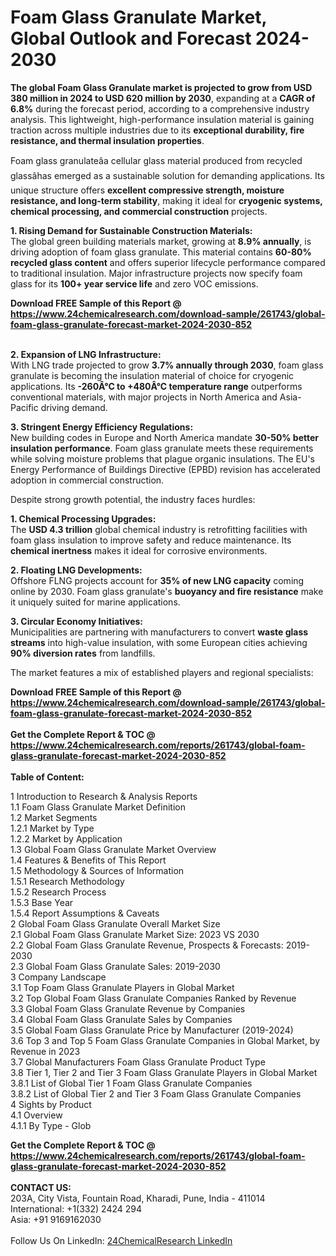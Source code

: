 <h1>Foam Glass Granulate Market, Global Outlook and Forecast 2024-2030</h1><p><strong>The global Foam Glass Granulate market is projected to grow from USD 380 million in 2024 to USD 620 million by 2030</strong>, expanding at a <strong>CAGR of 6.8%</strong> during the forecast period, according to a comprehensive industry analysis. This lightweight, high-performance insulation material is gaining traction across multiple industries due to its <strong>exceptional durability, fire resistance, and thermal insulation properties</strong>.</p><p>Foam glass granulateâa cellular glass material produced from recycled glassâhas emerged as a sustainable solution for demanding applications. Its unique structure offers <strong>excellent compressive strength, moisture resistance, and long-term stability</strong>, making it ideal for <strong>cryogenic systems, chemical processing, and commercial construction</strong> projects.</p><p><strong>1. Rising Demand for Sustainable Construction Materials:</strong><br>
The global green building materials market, growing at <strong>8.9% annually</strong>, is driving adoption of foam glass granulate. This material contains <strong>60-80% recycled glass content</strong> and offers superior lifecycle performance compared to traditional insulation. Major infrastructure projects now specify foam glass for its <strong>100+ year service life</strong> and zero VOC emissions.</p><div><b>Download FREE Sample of this Report @ 
            <a href="https://www.24chemicalresearch.com/download-sample/261743/global-foam-glass-granulate-forecast-market-2024-2030-852">
            https://www.24chemicalresearch.com/download-sample/261743/global-foam-glass-granulate-forecast-market-2024-2030-852</a></b></div><br><p><strong>2. Expansion of LNG Infrastructure:</strong><br>
With LNG trade projected to grow <strong>3.7% annually through 2030</strong>, foam glass granulate is becoming the insulation material of choice for cryogenic applications. Its <strong>-260Â°C to +480Â°C temperature range</strong> outperforms conventional materials, with major projects in North America and Asia-Pacific driving demand.</p><p><strong>3. Stringent Energy Efficiency Regulations:</strong><br>
New building codes in Europe and North America mandate <strong>30-50% better insulation performance</strong>. Foam glass granulate meets these requirements while solving moisture problems that plague organic insulations. The EU's Energy Performance of Buildings Directive (EPBD) revision has accelerated adoption in commercial construction.</p><p>Despite strong growth potential, the industry faces hurdles:</p><p><strong>1. Chemical Processing Upgrades:</strong><br>
The <strong>USD 4.3 trillion</strong> global chemical industry is retrofitting facilities with foam glass insulation to improve safety and reduce maintenance. Its <strong>chemical inertness</strong> makes it ideal for corrosive environments.</p><p><strong>2. Floating LNG Developments:</strong><br>
Offshore FLNG projects account for <strong>35% of new LNG capacity</strong> coming online by 2030. Foam glass granulate's <strong>buoyancy and fire resistance</strong> make it uniquely suited for marine applications.</p><p><strong>3. Circular Economy Initiatives:</strong><br>
Municipalities are partnering with manufacturers to convert <strong>waste glass streams</strong> into high-value insulation, with some European cities achieving <strong>90% diversion rates</strong> from landfills.</p><p>The market features a mix of established players and regional specialists:</p><div><b>Download FREE Sample of this Report @ 
            <a href="https://www.24chemicalresearch.com/download-sample/261743/global-foam-glass-granulate-forecast-market-2024-2030-852">
            https://www.24chemicalresearch.com/download-sample/261743/global-foam-glass-granulate-forecast-market-2024-2030-852</a></b></div><br><div><b>Get the Complete Report & TOC @ 
            <a href="https://www.24chemicalresearch.com/reports/261743/global-foam-glass-granulate-forecast-market-2024-2030-852">
            https://www.24chemicalresearch.com/reports/261743/global-foam-glass-granulate-forecast-market-2024-2030-852</a></b></div><br>
            <b>Table of Content:</b><p>1 Introduction to Research & Analysis Reports<br />
    1.1 Foam Glass Granulate Market Definition<br />
    1.2 Market Segments<br />
        1.2.1 Market by Type<br />
        1.2.2 Market by Application<br />
    1.3 Global Foam Glass Granulate Market Overview<br />
    1.4 Features & Benefits of This Report<br />
    1.5 Methodology & Sources of Information<br />
        1.5.1 Research Methodology<br />
        1.5.2 Research Process<br />
        1.5.3 Base Year<br />
        1.5.4 Report Assumptions & Caveats<br />
2 Global Foam Glass Granulate Overall Market Size<br />
    2.1 Global Foam Glass Granulate Market Size: 2023 VS 2030<br />
    2.2 Global Foam Glass Granulate Revenue, Prospects & Forecasts: 2019-2030<br />
    2.3 Global Foam Glass Granulate Sales: 2019-2030<br />
3 Company Landscape<br />
    3.1 Top Foam Glass Granulate Players in Global Market<br />
    3.2 Top Global Foam Glass Granulate Companies Ranked by Revenue<br />
    3.3 Global Foam Glass Granulate Revenue by Companies<br />
    3.4 Global Foam Glass Granulate Sales by Companies<br />
    3.5 Global Foam Glass Granulate Price by Manufacturer (2019-2024)<br />
    3.6 Top 3 and Top 5 Foam Glass Granulate Companies in Global Market, by Revenue in 2023<br />
    3.7 Global Manufacturers Foam Glass Granulate Product Type<br />
    3.8 Tier 1, Tier 2 and Tier 3 Foam Glass Granulate Players in Global Market<br />
        3.8.1 List of Global Tier 1 Foam Glass Granulate Companies<br />
        3.8.2 List of Global Tier 2 and Tier 3 Foam Glass Granulate Companies<br />
4 Sights by Product<br />
    4.1 Overview<br />
        4.1.1 By Type - Glob</p><div><b>Get the Complete Report & TOC @ 
            <a href="https://www.24chemicalresearch.com/reports/261743/global-foam-glass-granulate-forecast-market-2024-2030-852">
            https://www.24chemicalresearch.com/reports/261743/global-foam-glass-granulate-forecast-market-2024-2030-852</a></b></div><br><b>CONTACT US:</b><br>
            203A, City Vista, Fountain Road, Kharadi, Pune, India - 411014<br>
            International: +1(332) 2424 294<br>
            Asia: +91 9169162030 <br><br>
            Follow Us On LinkedIn: <a href="https://www.linkedin.com/company/24chemicalresearch/">24ChemicalResearch LinkedIn</a>
